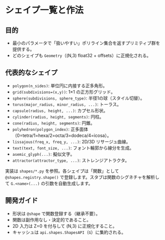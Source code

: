 # シェイプ一覧と作法

## 目的
- 最小のパラメータで「扱いやすい」ポリライン集合を返すプリミティブ群を提供する。
- どのシェイプも `Geometry`（(N,3) float32 + offsets）に正規化される。

## 代表的なシェイプ

- `polygon(n_sides)`: 単位円に内接する正多角形。
- `grid(subdivisions=(x,y))`: 1×1 の正方形グリッド。
- `sphere(subdivisions, sphere_type)`: 半径1の球（スタイル切替）。
- `torus(major_radius, minor_radius, ...)`: トーラス。
- `capsule(radius, height, ...)`: カプセル形状。
- `cylinder(radius, height, segments)`: 円柱。
- `cone(radius, height, segments)`: 円錐。
- `polyhedron(polygon_index)`: 正多面体（0=tetra/1=hexa/2=octa/3=dodeca/4=icosa）。
- `lissajous(freq_x, freq_y, ...)`: 2D/3D リサージュ曲線。
- `text(text, font_size, ...)`: フォント輪郭から線分を生成。
- `asemic_glyph(...)`: 擬似文字。
- `attractor(attractor_type, ...)`: ストレンジアトラクタ。

実装は `shapes/*.py` を参照。各シェイプは「関数」として `@shapes.registry.shape()` で登録します。スタブは関数のシグネチャを解析して `G.<name>(...)` の引数を自動生成します。

## 開発ガイド
- 形状は `@shape` で関数登録する（継承不要）。
- 関数は副作用なし・決定的であること。
- 2D 入力は Z=0 を付与して (N,3) に正規化すること。
- キャッシュは `api.shapes.ShapesAPI`（`G`）に集約される。
